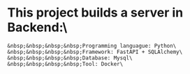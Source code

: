 # This project builds a server in Backend:\
    &nbsp;&nbsp;&nbsp;&nbsp;Programming languague: Python\
    &nbsp;&nbsp;&nbsp;&nbsp;Framework: FastAPI + SQLAlchemy\
    &nbsp;&nbsp;&nbsp;&nbsp;Database: Mysql\
    &nbsp;&nbsp;&nbsp;&nbsp;Tool: Docker\

